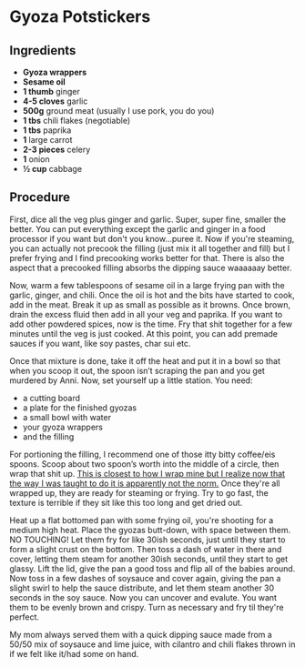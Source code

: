 # Gyoza Potstickers

## Ingredients

- **Gyoza wrappers**
- **Sesame oil**
- **1 thumb** ginger
- **4-5 cloves** garlic
- **500g** ground meat (usually I use pork, you do you)
- **1 tbs** chili flakes (negotiable)
- **1 tbs** paprika
- **1** large carrot
- **2-3 pieces** celery
- **1** onion
- **½ cup** cabbage

## Procedure

First, dice all the veg plus ginger and garlic. Super, super fine, smaller the better. You can put everything except the garlic and ginger in a food processor if you want but don't you know...puree it. Now if you're steaming, you can actually not precook the filling (just mix it all together and fill) but I prefer frying and I find precooking works better for that. There is also the aspect that a precooked filling absorbs the dipping sauce waaaaaay better. 

Now, warm a few tablespoons of sesame oil in a large frying pan with the garlic, ginger, and chili. Once the oil is hot and the bits have started to cook, add in the meat. Break it up as small as possible as it browns. Once brown, drain the excess fluid then add in all your veg and paprika. If you want to add other powdered spices, now is the time. Fry that shit together for a few minutes until the veg is just cooked. At this point, you can add premade sauces if you want, like soy pastes, char sui etc. 

Once that mixture is done, take it off the heat and put it in a bowl so that when you scoop it out, the spoon isn’t scraping the pan and you get murdered by Anni. Now, set yourself up a little station. You need: 
* a cutting board
* a plate for the finished gyozas
* a small bowl with water
* your gyoza wrappers
* and the filling

For portioning the filling, I recommend one of those itty bitty coffee/eis spoons. Scoop about two spoon’s worth into the middle of a circle, then wrap that shit up. [This is closest to how I wrap mine but I realize now that the way I was taught to do it is apparently not the norm.](https://www.youtube.com/watch?v=IOqgGieImME) Once they're all wrapped up, they are ready for steaming or frying. Try to go fast, the texture is terrible if they sit like this too long and get dried out.

Heat up a flat bottomed pan with some frying oil, you're shooting for a medium high heat. Place the gyozas butt-down, with space between them. NO TOUCHING! Let them fry for like 30ish seconds, just until they start to form a slight crust on the bottom. Then toss a dash of water in there and cover, letting them steam for another 30ish seconds, until they start to get glassy. Lift the lid, give the pan a good toss and flip all of the babies around. Now toss in a few dashes of soysauce and cover again, giving the pan a slight swirl to help the sauce distribute, and let them steam another 30 seconds in the soy sauce. Now you can uncover and evalute. You want them to be evenly brown and crispy. Turn as necessary and fry til they're perfect. 

My mom always served them with a quick dipping sauce made from a 50/50 mix of soysauce and lime juice, with cilantro and chili flakes thrown in if we felt like it/had some on hand. 
